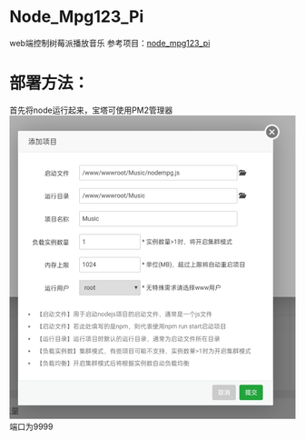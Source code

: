# Node_Mpg123_Pi
web端控制树莓派播放音乐
参考项目：[node_mpg123_pi](https://github.com/surevision/node_mpg123_pi)
# 部署方法：
首先将node运行起来，宝塔可使用PM2管理器
![Bt](https://github.com/hanximeng/Node_Mpg123_Pi/blob/main/Bt.png)
端口为9999
